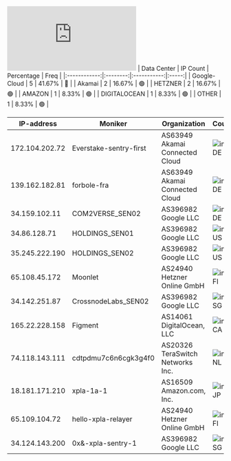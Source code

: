 ![Diagramm](https://github.com/obajay/StateSync-snapshots/blob/main/Projects/Xpla/1/README.md)
| Data Center | IP Count | Percentage | Freq |
|:------------:|:--------:|:-----------:|:-----:|
| Google-Cloud | 5 | 41.67% | 🔴 |
| Akamai | 2 | 16.67% | 🟢 |
| HETZNER | 2 | 16.67% | 🟢 |
| AMAZON | 1 | 8.33% | 🟢 |
| DIGITALOCEAN | 1 | 8.33% | 🟢 |
| OTHER | 1 | 8.33% | 🟢 |

<!-- START_TABLE -->
| IP-address | Moniker | Organization | Country | City |
|-------------|---------|---------------|---------|------|
| 172.104.202.72 | Everstake-sentry-first | AS63949 Akamai Connected Cloud | ![image](https://raw.githubusercontent.com/madebybowtie/FlagKit/master/Assets/SVG/DE.svg) DE | Frankfurt am Main |
| 139.162.182.81 | forbole-fra | AS63949 Akamai Connected Cloud | ![image](https://raw.githubusercontent.com/madebybowtie/FlagKit/master/Assets/SVG/DE.svg) DE | Frankfurt am Main |
| 34.159.102.11 | COM2VERSE_SEN02 | AS396982 Google LLC | ![image](https://raw.githubusercontent.com/madebybowtie/FlagKit/master/Assets/SVG/DE.svg) DE | Frankfurt am Main |
| 34.86.128.71 | HOLDINGS_SEN01 | AS396982 Google LLC | ![image](https://raw.githubusercontent.com/obajay/FlagKit/master/Assets/SVG/US.svg) US | Washington |
| 35.245.222.190 | HOLDINGS_SEN02 | AS396982 Google LLC | ![image](https://raw.githubusercontent.com/obajay/FlagKit/master/Assets/SVG/US.svg) US | Washington |
| 65.108.45.172 | Moonlet | AS24940 Hetzner Online GmbH | ![image](https://raw.githubusercontent.com/obajay/FlagKit/master/Assets/SVG/FI.svg) FI | Helsinki |
| 34.142.251.87 | CrossnodeLabs_SEN02 | AS396982 Google LLC | ![image](https://raw.githubusercontent.com/obajay/FlagKit/master/Assets/SVG/SG.svg) SG | Singapore |
| 165.22.228.158 | Figment | AS14061 DigitalOcean, LLC | ![image](https://raw.githubusercontent.com/obajay/FlagKit/master/Assets/SVG/CA.svg) CA | Toronto |
| 74.118.143.111 | cdtpdmu7c6n6cgk3g4f0 | AS20326 TeraSwitch Networks Inc. | ![image](https://raw.githubusercontent.com/obajay/FlagKit/master/Assets/SVG/NL.svg) NL | Amsterdam |
| 18.181.171.210 | xpla-1a-1 | AS16509 Amazon.com, Inc. | ![image](https://raw.githubusercontent.com/obajay/FlagKit/master/Assets/SVG/JP.svg) JP | Tokyo |
| 65.109.104.72 | hello-xpla-relayer | AS24940 Hetzner Online GmbH | ![image](https://raw.githubusercontent.com/obajay/FlagKit/master/Assets/SVG/FI.svg) FI | Helsinki |
| 34.124.143.200 | 0x&-xpla-sentry-1 | AS396982 Google LLC | ![image](https://raw.githubusercontent.com/obajay/FlagKit/master/Assets/SVG/SG.svg) SG | Singapore |

<!-- END_TABLE -->